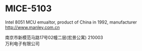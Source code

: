 # MICE-5103
Intel 8051 MCU emualtor, product of China in 1992, manufacturer http://www.manley.com.cn

南京市新模范马路17号02幢二层(宏景公寓) 210003   
万利电子有限公司  
